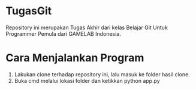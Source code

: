 # TugasGit
Repository ini merupakan Tugas Akhir dari kelas Belajar Git Untuk Programmer Pemula dari GAMELAB Indonesia.

# Cara Menjalankan Program
1. Lakukan clone terhadap repository ini, lalu masuk ke folder hasil clone.
2. Buka cmd melalui lokasi folder dan ketikkan python app.py
